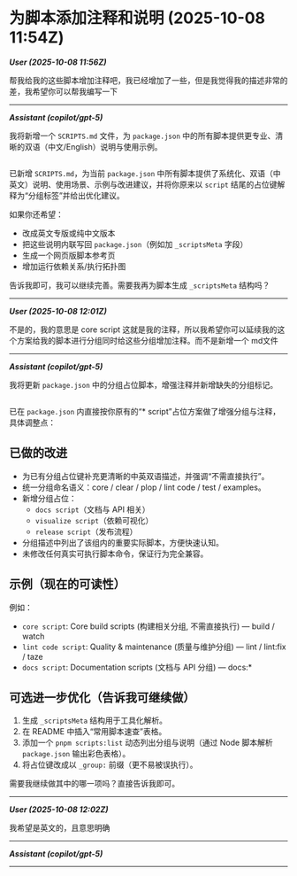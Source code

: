 <!-- Generated by SpecStory -->

<!-- vscode Session 079f2123-506a-4cdc-ba66-8ddb5ef65607 (2025-10-08 11:54Z) -->

# 为脚本添加注释和说明 (2025-10-08 11:54Z)

_**User (2025-10-08 11:56Z)**_

帮我给我的这些脚本增加注释吧，我已经增加了一些，但是我觉得我的描述非常的差，我希望你可以帮我编写一下

---

_**Assistant (copilot/gpt-5)**_

我将新增一个 `SCRIPTS.md` 文件，为 `package.json` 中的所有脚本提供更专业、清晰的双语（中文/English）说明与使用示例。 
```

```
已新增 `SCRIPTS.md`，为当前 `package.json` 中所有脚本提供了系统化、双语（中英文）说明、使用场景、示例与改进建议，并将你原来以 `script` 结尾的占位键解释为“分组标签”并给出优化建议。

如果你还希望：
- 改成英文专版或纯中文版本
- 把这些说明内联写回 `package.json`（例如加 `_scriptsMeta` 字段）
- 生成一个网页版脚本参考页
- 增加运行依赖关系/执行拓扑图

告诉我即可，我可以继续完善。需要我再为脚本生成 `_scriptsMeta` 结构吗？

---

_**User (2025-10-08 12:01Z)**_

不是的，我的意思是 core script 这就是我的注释，所以我希望你可以延续我的这个方案给我的脚本进行分组同时给这些分组增加注释。而不是新增一个 md文件 

---

_**Assistant (copilot/gpt-5)**_

我将更新 `package.json` 中的分组占位脚本，增强注释并新增缺失的分组标记。 
```

```
已在 `package.json` 内直接按你原有的“* script”占位方案做了增强分组与注释，具体调整点：

## 已做的改进
- 为已有分组占位键补充更清晰的中英双语描述，并强调“不需直接执行”。
- 统一分组命名语义：core / clear / plop / lint code / test / examples。
- 新增分组占位：
  - `docs script`（文档与 API 相关）
  - `visualize script`（依赖可视化）
  - `release script`（发布流程）
- 分组描述中列出了该组内的重要实际脚本，方便快速认知。
- 未修改任何真实可执行脚本命令，保证行为完全兼容。

## 示例（现在的可读性）
例如：
- `core script`: Core build scripts (构建相关分组, 不需直接执行) — build / watch
- `lint code script`: Quality & maintenance (质量与维护分组) — lint / lint:fix / taze
- `docs script`: Documentation scripts (文档与 API 分组) — docs:*

## 可选进一步优化（告诉我可继续做）
1. 生成 `_scriptsMeta` 结构用于工具化解析。
2. 在 README 中插入“常用脚本速查”表格。
3. 添加一个 `pnpm scripts:list` 动态列出分组与说明（通过 Node 脚本解析 `package.json` 输出彩色表格）。
4. 将占位键改成以 `_group:` 前缀（更不易被误执行）。

需要我继续做其中的哪一项吗？直接告诉我即可。

---

_**User (2025-10-08 12:02Z)**_

我希望是英文的，且意思明确

---

_**Assistant (copilot/gpt-5)**_



---

